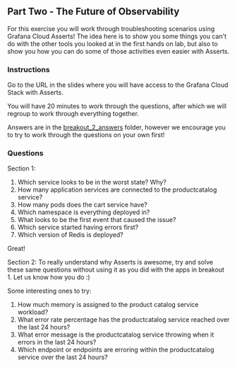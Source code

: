 ## Part Two - The Future of Observability
For this exercise you will work through troubleshooting scenarios using Grafana Cloud Asserts! The idea here is to show you some things you can't do with the other tools you looked at in the first hands on lab, but also to show you how you can do some of those activities even easier with Asserts.

### Instructions
Go to the URL in the slides where you will have access to the Grafana Cloud Stack with Asserts.

You will have 20 minutes to work through the questions, after which we will regroup to work through everything together.
 
Answers are in the [breakout_2_answers](./breakout_2_answers) folder, however we encourage you to try to work through the questions on your own first!

### Questions

Section 1:
1. Which service looks to be in the worst state? Why?
1. How many application services are connected to the productcatalog service?
1. How many pods does the cart service have?
1. Which namespace is everything deployed in?
1. What looks to be the first event that caused the issue? 
1. Which service started having errors first? 
1. Which version of Redis is deployed?

Great! 

Section 2:
To really understand why Asserts is awesome, try and solve these same questions without using it as you did with the apps in breakout 1. Let us know how you do :) 

Some interesting ones to try:
1. How much memory is assigned to the product catalog service workload?
1. What error rate percentage has the productcatalog service reached over the last 24 hours?
1. What error message is the productcatalog service throwing when it errors in the last 24 hours?
1. Which endpoint or endpoints are erroring within the productcatalog service over the last 24 hours?
